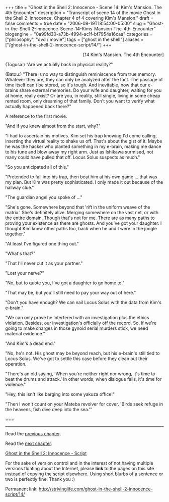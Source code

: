 +++
title = "Ghost in the Shell 2: Innocence - Scene 14: Kim's Mansion. The 4th Encounter"
description = "Transcript of scene 14 of the movie Ghost in the Shell 2: Innocence. Chapter 4 of 4 covering Kim's Mansion."
draft = false
comments = true
date = "2006-08-19T18:54:00-05:00"
slug = "Ghost-in-the-Shell-2-Innocence-Scene-14-Kims-Mansion-The-4th-Encounter"
blogengine = "0a99fd30-a73b-4994-ac1f-bf7954a16caa"
categories = ["philosophy", "dvd / movie"]
tags = ["ghost in the shell"]
aliases = ["/ghost-in-the-shell-2-innocence-script/14/"]
+++

<p style="text-align: right">
[14 Kim&#39;s Mansion. The 4th Encounter]
</p>
<p>
(Togusa:) &quot;Are we actually back in physical reality?&quot;
</p>
<p>
(Batou:) &quot;There is no way to distinguish reminiscence from true memory. Whatever they are, they can only be analyzed after the fact. The passage of time itself can&#39;t be stored, so it&#39;s tough. And inevitable, now that our e-brains share external memories. Do your wife and daughter, waiting for you at home, really exist? Or are you, in reality, still single, living in some cheap rented room, only dreaming of that family. Don&#39;t you want to verify what actually happened back there?&quot;
</p>
<!--more-->
<div class="note">
<p>
A reference to the first movie.
</p>
</div>
<p>
&quot;And if you knew almost from the start, why?&quot;<!--adsense-->
</p>
<p>
&quot;I had to ascertain his motives. Kim set his trap knowing I&#39;d come calling, inserting the virtual reality to shake us off. That&#39;s about the gist of it. Maybe he was the hacker who planted something in my e-brain, making me dance to his tune and blow away my right arm. Just as Ishikawa surmised, not many could have pulled that off. Locus Solus suspects as much.&quot;
</p>
<p>
&quot;So you anticipated all of this.&quot;
</p>
<p>
&quot;Pretended to fall into his trap, then beat him at his own game ... that was my plan. But Kim was pretty sophisticated. I only made it out because of the hallway clue.&quot;
</p>
<p>
&quot;The guardian angel you spoke of ...&quot;
</p>
<p>
&quot;She&#39;s gone. Somewhere beyond that &#39;rift in the uniform weave of the matrix.&#39; She&#39;s definitely alive. Merging somewhere on the vast net, or with the entire domain. Though that&#39;s not for me. There are as many paths to proving your existence as there are ghosts. And you&#39;ve got your daughter. I thought Kim knew other paths too, back when he and I were in the jungle together.&quot;
</p>
<p>
&quot;At least I&#39;ve figured one thing out.&quot;
</p>
<p>
&quot;What&#39;s that?&quot;
</p>
<p>
&quot;That I&#39;ll never cut it as your partner.&quot;
</p>
<p>
&quot;Lost your nerve?&quot;
</p>
<p>
&quot;No, but to quote you, I&#39;ve got a daughter to go home to.&quot;
</p>
<p>
&quot;That may be, but you&#39;ll still need to pay your way out of here.&quot;
</p>
<p>
&quot;Don&#39;t you have enough? We can nail Locus Solus with the data from Kim&#39;s e-brain.&quot;
</p>
<p>
&quot;We can only prove he interfered with an investigation plus the ethics violation. Besides, our investigation&#39;s officially off the record. So, if we&#39;re going to make charges in those gynoid serial murders stick, we need material evidence.&quot;
</p>
<p>
&quot;And Kim&#39;s a dead end.&quot;
</p>
<p>
&quot;No, he&#39;s not. His ghost may be beyond reach, but his e-brain&#39;s still tied to Locus Solus. We&#39;ve got to settle this case before they clean out their operation.
</p>
<p>
&quot;There&#39;s an old saying, &#39;When you&#39;re neither right nor wrong, it&#39;s time to beat the drums and attack.&#39; In other words, when dialogue fails, it&#39;s time for violence.&quot;
</p>
<p>
&quot;Hey, this isn&#39;t like barging into some yakuza office!&quot;
</p>
<p>
&quot;Then I won&#39;t count on your Mateba revolver for cover. &#39;Birds seek refuge in the heavens, fish dive deep into the sea.&#39;&quot;
</p>
<p>
===
</p>
<hr />
<p>
Read the <a href="http://strivinglife.com/ghost-in-the-shell-2-innocence-script/13/">previous chapter</a>.
</p>
<p>
Read the <a href="http://strivinglife.com/ghost-in-the-shell-2-innocence-script/15/">next chapter</a>.
</p>
<p>
<a href="http://strivinglife.com/ghost-in-the-shell-2-innocence-script/">Ghost in the Shell 2: Innocence - Script</a>
</p>
<div class="tip">
<p>
For the sake of version control and in the interest of not having multiple versions floating about the Internet, please <strong>link</strong> to the pages on this site instead of copying the script elsewhere. Using short blurbs of a sentence or two is perfectly fine.  Thank you :)
</p>
<p>
Permanent link: <a href="http://strivinglife.com/ghost-in-the-shell-2-innocence-script/14/">http://strivinglife.com/ghost-in-the-shell-2-innocence-script/14/</a>
</p>
</div>

